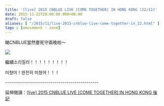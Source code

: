 ```yaml
---
title: '[live] 2015 CNBLUE LIVE [COME TOGETHER] IN HONG KONG (22/11)'
date: 2015-11-22T20:00:00.000+08:00
draft: false
aliases: [ "/2015/11/live-2015-cnblue-live-come-together-in_22.html" ]
tags : [amusement - zene]
---
```


睇CNBLUE當然要死守兩晚啦～  

![](/images/cnbluelive20151122.jpg)

繼續소리질러！！！！！！！！！  
  
미쳤어！완전히 미쳤어！！！  
  
\-----------------------------------------------  
  
延伸閱讀：[\[live\] 2015 CNBLUE LIVE \[COME TOGETHER\] IN HONG KONG 後記](http://www.hidie.net/2015/11/live-2015-cnblue-live-come-together-in_27.html)
